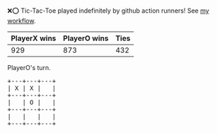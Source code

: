 :x::o: Tic-Tac-Toe played indefinitely by github action runners! See [my workflow](.github/workflows/play.yaml).

|PlayerX wins|PlayerO wins|Ties|
|-|-|-|
|929|873|432|

PlayerO's turn.

<pre>
+---+---+---+
| X | X |   |
+---+---+---+
|   | O |   |
+---+---+---+
|   |   |   |
+---+---+---+
</pre>